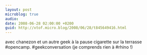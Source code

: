 ```yaml
---
layout: post
microblog: true
audio: 
date: 2008-06-28 02:00:00 +0200
guid: http://xtof.micro.blog/2008/06/28/t845649416.html
---
```

avec chanezon et un autre geek à la pause cigarette sur la terrasse #opencamp. #geekconversation (je comprends rien à #rhino !)
